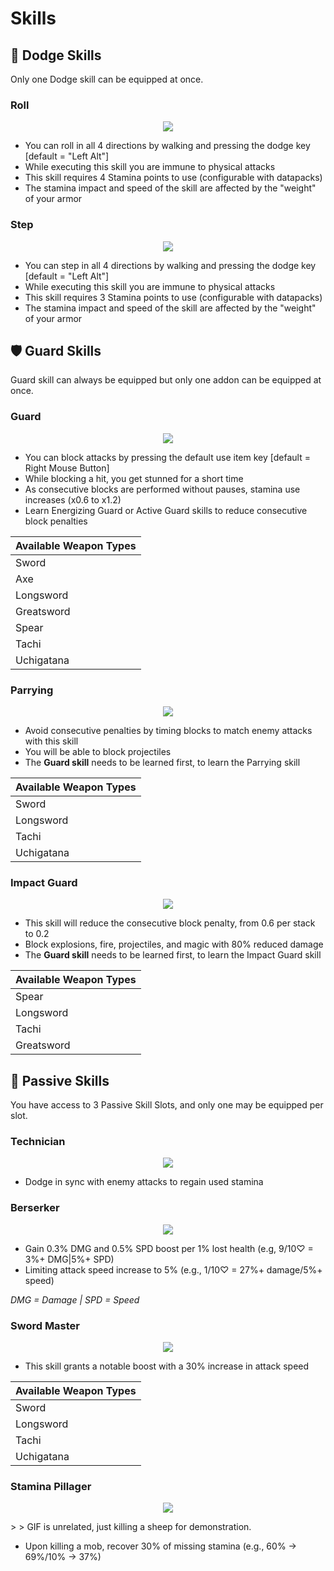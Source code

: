 # Skills

## 💨 Dodge Skills
Only one Dodge skill can be equipped at once.

### Roll

<p align="center"><img src="https://github.com/MetalKnight56/EpicFight-Docs/blob/main/images/roll.gif?raw=true"></p>

* You can roll in all 4 directions by walking and pressing the dodge key [default = "Left Alt"]<br> 
* While executing this skill you are immune to physical attacks<br> 
* This skill requires 4 Stamina points to use (configurable with datapacks)<br> 
* The stamina impact and speed of the skill are affected by the "weight" of your armor<br> 


### Step

<p align="center"><img src="https://github.com/MetalKnight56/EpicFight-Docs/blob/main/images/step.gif?raw=true"></p>

* You can step in all 4 directions by walking and pressing the dodge key [default = "Left Alt"]<br> 
* While executing this skill you are immune to physical attacks<br> 
* This skill requires 3 Stamina points to use (configurable with datapacks)<br> 
* The stamina impact and speed of the skill are affected by the "weight" of your armor<br> 


## 🛡 Guard Skills
Guard skill can always be equipped but only one addon can be equipped at once.

### Guard

<p align="center"><img src="https://github.com/MetalKnight56/EpicFight-Docs/blob/main/images/guard.gif?raw=true"></p>

* You can block attacks by pressing the default use item key [default = Right Mouse Button]<br> 
* While blocking a hit, you get stunned for a short time<br> 
* As consecutive blocks are performed without pauses, stamina use increases (x0.6 to x1.2)<br> 
* Learn Energizing Guard or Active Guard skills to reduce consecutive block penalties<br> 

<center>

| Available Weapon Types |
| ------------- |
| Sword |
| Axe |
| Longsword |
| Greatsword |
| Spear |
| Tachi |
| Uchigatana |

</center>

### Parrying

<p align="center"><img src="https://github.com/MetalKnight56/EpicFight-Docs/blob/main/images/parrying.gif?raw=true"></p>

* Avoid consecutive penalties by timing blocks to match enemy attacks with this skill<br> 
* You will be able to block projectiles<br> 
* The **Guard skill** needs to be learned first, to learn the Parrying skill<br> 

<center>

| Available Weapon Types |
| ------------- |
| Sword |
| Longsword |
| Tachi |
| Uchigatana |

</center>

### Impact Guard

<p align="center"><img src="https://github.com/MetalKnight56/EpicFight-Docs/blob/main/images/impact_guard.gif?raw=true"></p>

* This skill will reduce the consecutive block penalty, from 0.6 per stack to 0.2<br> 
* Block explosions, fire, projectiles, and magic with 80% reduced damage<br> 
* The **Guard skill** needs to be learned first, to learn the Impact Guard skill<br> 

<center>

| Available Weapon Types |
| ------------- |
| Spear |
| Longsword |
| Tachi |
| Greatsword |

</center>

## 🔪 Passive Skills
You have access to 3 Passive Skill Slots, and only one may be equipped per slot.

### Technician

<p align="center"><img src="https://github.com/MetalKnight56/EpicFight-Docs/blob/main/images/technician.gif?raw=true"></p>

* Dodge in sync with enemy attacks to regain used stamina<br> 

### Berserker

<p align="center"><img src="https://github.com/MetalKnight56/EpicFight-Docs/blob/main/images/berserker.gif?raw=true"></p>

* Gain 0.3% DMG and 0.5% SPD boost per 1% lost health (e.g, 9/10♡ = 3%+ DMG|5%+ SPD)<br> 
* Limiting attack speed increase to 5% (e.g., 1/10♡ = 27%+ damage/5%+ speed)<br> 

*DMG = Damage | SPD = Speed*

### Sword Master

<p align="center"><img src="https://github.com/MetalKnight56/EpicFight-Docs/blob/main/images/sword_master.gif?raw=true"></p>

* This skill grants a notable boost with a 30% increase in attack speed<br> 

<center>

| Available Weapon Types |
| ------------- |
| Sword |
| Longsword |
| Tachi |
| Uchigatana |

</center>

### Stamina Pillager

<p align="center"><img src="https://github.com/MetalKnight56/EpicFight-Docs/blob/main/images/stamina_pillager.gif?raw=true"></p>
> 
> GIF is unrelated, just killing a sheep for demonstration.

* Upon killing a mob, recover 30% of missing stamina (e.g., 60% -> 69%/10% -> 37%)<br> 